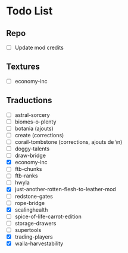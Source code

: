 # Todo List

## Repo

- [ ] Update mod credits

## Textures

- [ ] economy-inc

## Traductions

- [ ] astral-sorcery
- [ ] biomes-o-plenty
- [ ] botania (ajouts)
- [ ] create (corrections)
- [ ] corail-tombstone (corrections, ajouts de \n)
- [ ] doggy-talents
- [ ] draw-bridge
- [x] economy-inc
- [ ] ftb-chunks
- [ ] ftb-ranks
- [ ] hwyla
- [x] just-another-rotten-flesh-to-leather-mod
- [ ] redstone-gates
- [ ] rope-bridge
- [x] scalinghealth
- [ ] spice-of-life-carrot-edition
- [ ] storage-drawers
- [ ] supertools
- [x] trading-players
- [x] waila-harvestability